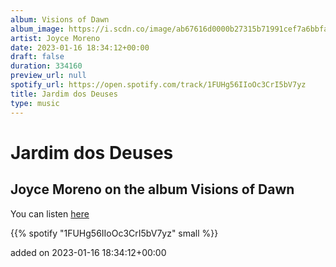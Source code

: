 ```yaml
---
album: Visions of Dawn
album_image: https://i.scdn.co/image/ab67616d0000b27315b71991cef7a6bbfa952e85
artist: Joyce Moreno
date: 2023-01-16 18:34:12+00:00
draft: false
duration: 334160
preview_url: null
spotify_url: https://open.spotify.com/track/1FUHg56IIoOc3CrI5bV7yz
title: Jardim dos Deuses
type: music
---
```



# Jardim dos Deuses

## Joyce Moreno on the album Visions of Dawn

You can listen [here](https://open.spotify.com/track/1FUHg56IIoOc3CrI5bV7yz)

{{% spotify "1FUHg56IIoOc3CrI5bV7yz" small %}}

added on 2023-01-16 18:34:12+00:00